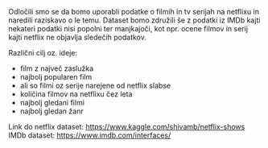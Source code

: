 Odločili smo se da bomo uporabli podatke o filmih in tv serijah na netflixu in naredili raziskavo o le temu.
Dataset bomo združili še z podatki iz IMDb kajti nekateri podatki nisi popolni ter manjkajoči, kot npr. ocene filmov in serij kajti netflix ne objavlja sledečih podatkov.

Različni cilj oz. ideje:
- film z največ zaslužka
- najbolj popularen film
- ali so filmi oz serije narejene od netflix slabse
- količina filmov na netflixu čez leta
- najbolj gledani filmi
- najbolj gledan žanr

Link do netflix dataset: https://www.kaggle.com/shivamb/netflix-shows
IMDb dataset: https://www.imdb.com/interfaces/
